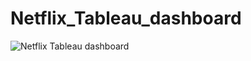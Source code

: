 # Netflix_Tableau_dashboard

![Netflix Tableau dashboard](https://github.com/RohitRaj-03/Netflix_Tableau_dashboard/assets/138128062/24a020a2-052b-4034-9f46-00d125a1f384)
